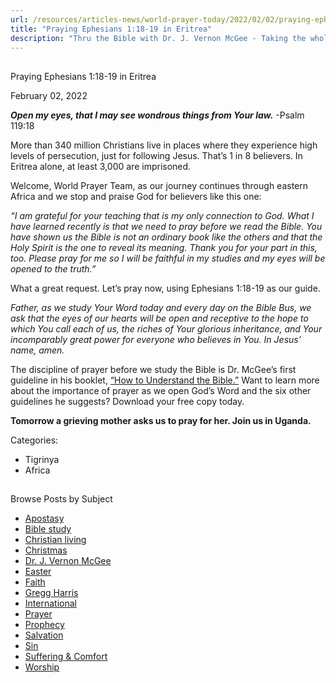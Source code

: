 ```yaml
---
url: /resources/articles-news/world-prayer-today/2022/02/02/praying-ephesians-1-18-19-in-eritrea
title: "Praying Ephesians 1:18-19 in Eritrea"
description: "Thru the Bible with Dr. J. Vernon McGee - Taking the whole Word to the whole world"
---
```







## 
 Praying Ephesians 1:18-19 in Eritrea


February 02, 2022
![]()




***Open my eyes, that I may see wondrous things from Your law.*** -Psalm 119:18 

 More than 340 million Christians live in places where they experience high levels of persecution, just for following Jesus. That’s 1 in 8 believers. In Eritrea alone, at least 3,000 are imprisoned. 

Welcome, World Prayer Team, as our journey continues through eastern Africa and we stop and praise God for believers like this one:   


*“I am grateful for your teaching that is my only connection to God. What I have learned recently is that we need to pray before we read the Bible. You have shown us the Bible is not an ordinary book like the others and that the Holy Spirit is the one to reveal its meaning. Thank you for your part in this, too. Please pray for me so I will be faithful in my studies and my eyes will be opened to the truth.”*   


What a great request. Let’s pray now, using Ephesians 1:18-19 as our guide. 

*Father, as we study Your Word today and every day on the Bible Bus, we ask that the eyes of our hearts will be open and receptive to the hope to which You call each of us, the riches of Your glorious inheritance, and Your incomparably great power for everyone who believes in You. In Jesus’ name, amen.*   


The discipline of prayer before we study the Bible is Dr. McGee’s first guideline in his booklet, [“How to Understand the Bible.”](/docs/default-source/Booklets/how-to-understand-the-bible_ttb.pdf?sfvrsn=c29d1d16_2) Want to learn more about the importance of prayer as we open God’s Word and the six other guidelines he suggests? Download your free copy today. 

 **Tomorrow a grieving mother asks us to pray for her. Join us in Uganda.**



Categories: 


* Tigrinya
* Africa









## 
 Browse Posts by Subject


* [Apostasy](/resources/articles-news/-in-tags/tags/Apostasy)
* [Bible study](/resources/articles-news/-in-tags/tags/Bible-study)
* [Christian living](/resources/articles-news/-in-tags/tags/Christian-living)
* [Christmas](/resources/articles-news/-in-tags/tags/Christmas)
* [Dr. J. Vernon McGee](/resources/articles-news/-in-tags/tags/Dr-J-Vernon-McGee)
* [Easter](/resources/articles-news/-in-tags/tags/easter)
* [Faith](/resources/articles-news/-in-tags/tags/Faith)
* [Gregg Harris](/resources/articles-news/-in-tags/tags/Gregg-Harris)
* [International](/resources/articles-news/-in-tags/tags/International)
* [Prayer](/resources/articles-news/-in-tags/tags/prayer)
* [Prophecy](/resources/articles-news/-in-tags/tags/Prophecy)
* [Salvation](/resources/articles-news/-in-tags/tags/Salvation)
* [Sin](/resources/articles-news/-in-tags/tags/sin)
* [Suffering & Comfort](/resources/articles-news/-in-tags/tags/Suffering-Comfort)
* [Worship](/resources/articles-news/-in-tags/tags/worship)






